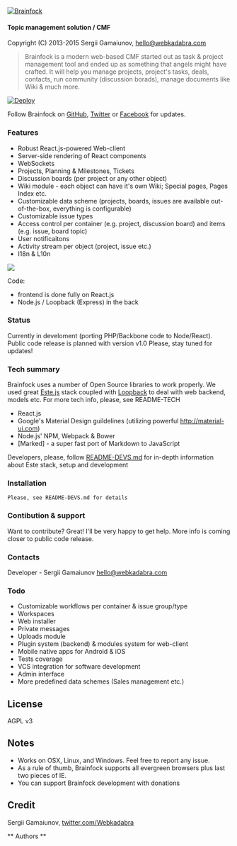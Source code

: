 [![Brainfock](https://brainfock.files.wordpress.com/2014/11/logo_greenhex_trans.png?w=250)](http://brainfock.org)

#### Topic management solution / CMF
Copyright (C) 2013-2015 Sergii Gamaiunov, <hello@webkadabra.com>

> Brainfock is a modern web-based CMF started out as task & project management tool and ended up as something that angels might have crafted. It  will help you manage projects, project's tasks, deals, contacts, run community (discussion borads), manage documents like Wiki & much more.

[![Deploy](https://www.herokucdn.com/deploy/button.png)](https://heroku.com/deploy)

Follow Brainfock on [GitHub](https://github.com/Brainfock/Brainfock), [Twitter](https://twitter.com/brainfockapp) or [Facebook](https://www.facebook.com/Brainfock) for updates.

### Features

- Robust React.js-powered Web-client
- Server-side rendering of React components
- WebSockets
- Projects, Planning & Milestones, Tickets
- Discussion boards (per project or any other object)
- Wiki module - each object can have it's own Wiki; Special pages, Pages Index etc.
- Customizable data scheme (projects, boards, issues are available out-of-the-box, everything is configurable)
- Customizable issue types
- Access control per container (e.g. project, discussion board) and items (e.g. issue, board topic)
- User notificaitons
- Activity stream per object (project, issue etc.)
- I18n & L10n

![](http://i57.tinypic.com/5cjfkh.png)

Code:
- frontend is done fully on React.js
- Node.js / Loopback (Express) in the back


### Status

Currently in develoment (porting PHP/Backbone code to Node/React). Public code release is planned with version v1.0
Please, stay tuned for updates!

### Tech summary

Brainfock uses a number of Open Source libraries to work properly. We used great [Este.js](https://github.com/este/este) stack
coupled with [Loopback](http://loopback.io/) to deal with web backend, models etc. For more tech info, please, see README-TECH

* React.js
* Google's Material Design guildelines (utilizing powerful <http://material-ui.com>)
* Node.js' NPM, Webpack & Bower
* [Marked] - a super fast port of Markdown to JavaScript

Developers, please, follow [README-DEVS.md](/README-DEVS.md) for in-depth information about Este stack, setup and development

### Installation

```
Please, see README-DEVS.md for details
```

### Contibution & support
Want to contribute? Great! I'll be very happy to get help. More info is coming closer to public code release.

### Contacts
Developer - Sergii Gamaiunov <hello@webkadabra.com>

### Todo
- Customizable workflows per container & issue group/type
- Workspaces
- Web installer
- Private messages
- Uploads module
- Plugin system (backend) & modules system for web-client
- Mobile native apps for Android & iOS
- Tests coverage
- VCS integration for software development
- Admin interface
- More predefined data schemes (Sales management etc.)

License
---

AGPL v3

## Notes

- Works on OSX, Linux, and Windows. Feel free to report any issue.
- As a rule of thumb, Brainfock supports all evergreen browsers plus last two pieces of IE.
- You can support Brainfock development with donations

## Credit

Sergii Gamaiunov, [twitter.com/Webkadabra](https://twitter.com/Webkadabra)

** Authors **

[sergii gamaiunov]:http://webkadabra.com/